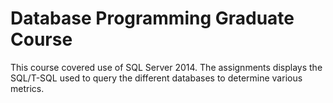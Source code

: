 # Database Programming Graduate Course

This course covered  use of SQL Server 2014. The assignments displays the SQL/T-SQL used to query the different databases to determine various metrics. 
